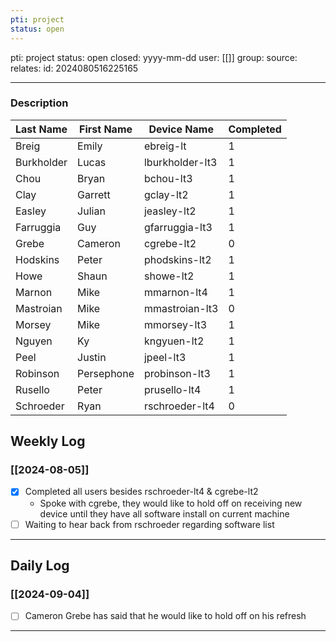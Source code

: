 ```yaml
---
pti: project
status: open
---
```

pti: project 
status: open
closed: yyyy-mm-dd
user: [[]]
group: 
source: 
relates: 
id: 2024080516225165

---
### Description

| Last Name  | First Name | Device Name     | Completed |
| ---------- | ---------- | --------------- | --------- |
| Breig      | Emily      | ebreig-lt       | 1         |
| Burkholder | Lucas      | lburkholder-lt3 | 1         |
| Chou       | Bryan      | bchou-lt3       | 1         |
| Clay       | Garrett    | gclay-lt2       | 1         |
| Easley     | Julian     | jeasley-lt2     | 1         |
| Farruggia  | Guy        | gfarruggia-lt3  | 1         |
| Grebe      | Cameron    | cgrebe-lt2      | 0         |
| Hodskins   | Peter      | phodskins-lt2   | 1         |
| Howe       | Shaun      | showe-lt2       | 1         |
| Marnon     | Mike       | mmarnon-lt4     | 1         |
| Mastroian  | Mike       | mmastroian-lt3  | 0         |
| Morsey     | Mike       | mmorsey-lt3     | 1         |
| Nguyen     | Ky         | kngyuen-lt2     | 1         |
| Peel       | Justin     | jpeel-lt3       | 1         |
| Robinson   | Persephone | probinson-lt3   | 1         |
| Rusello    | Peter      | prusello-lt4    | 1         |
| Schroeder  | Ryan       | rschroeder-lt4  | 0         |
## Weekly Log
### [[2024-08-05]]
- [x] Completed all users besides rschroeder-lt4 & cgrebe-lt2
    - Spoke with cgrebe, they would like to hold off on receiving new device until they have all software install on current machine
- [ ] Waiting to hear back from rschroeder regarding software list
---
## Daily Log
### [[2024-09-04]]
- [ ] Cameron Grebe has said that he would like to hold off on his refresh 
---








